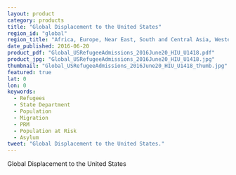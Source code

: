 ```yaml
---
layout: product
category: products
title: "Global Displacement to the United States"
region_id: "global"
region_title: "Africa, Europe, Near East, South and Central Asia, Western Hemisphere"
date_published: 2016-06-20
product_pdf: "Global_USRefugeeAdmissions_2016June20_HIU_U1418.pdf"
product_jpg: "Global_USRefugeeAdmissions_2016June20_HIU_U1418.jpg"
thumbnail: "Global_USRefugeeAdmissions_2016June20_HIU_U1418_thumb.jpg"
featured: true
lat: 0
lon: 0
keywords:
  - Refugees
  - State Department
  - Population
  - Migration
  - PRM
  - Population at Risk
  - Asylum
tweet: "Global Displacement to the United States."
---
```

Global Displacement to the United States

